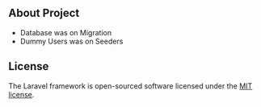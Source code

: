 
## About Project

- Database was on Migration 
- Dummy Users was on Seeders


## License

The Laravel framework is open-sourced software licensed under the [MIT license](https://opensource.org/licenses/MIT).
